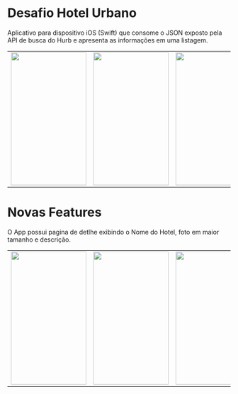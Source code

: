 # Desafio Hotel Urbano

Aplicativo para dispositivo iOS (Swift) que consome o JSON exposto pela API de busca do Hurb e apresenta as informações em uma listagem. 

<table>
  <tbody>
    <tr>
      <td> <img src="image1.png" height="300" width="170" /> </td>
      <td> <img src="image2.png" height="300" width="170" /> </td>
      <td> <img src="Imagem 26-09-2019 às 14.43.jpg" height="300" width="170" /> </td>
    </tr>
  </tbody>
</table>

# Novas Features
O App possui pagina de detlhe exibindo o Nome do Hotel, foto em maior tamanho e descrição.


<table>
  <tbody>
    <tr>
      <td> <img src="image1.png" height="300" width="170" /> </td>
      <td> <img src="image2.png" height="300" width="170" /> </td>
      <td> <img src="Imagem 26-09-2019 às 14.43.jpg" height="300" width="170" /> </td>
    </tr>
  </tbody>
</table>
